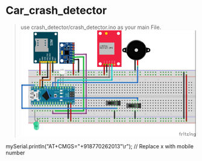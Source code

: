 # Car_crash_detector

> use crash_detector/crash_detector.ino as your main File.
> ![Fritzing design](https://raw.githubusercontent.com/Amansinghtech/Car_crash_detector/main/fritzing_Design_bb.jpg)

 mySerial.println("AT+CMGS=\"+918770262013\"\r"); // Replace x with mobile number
